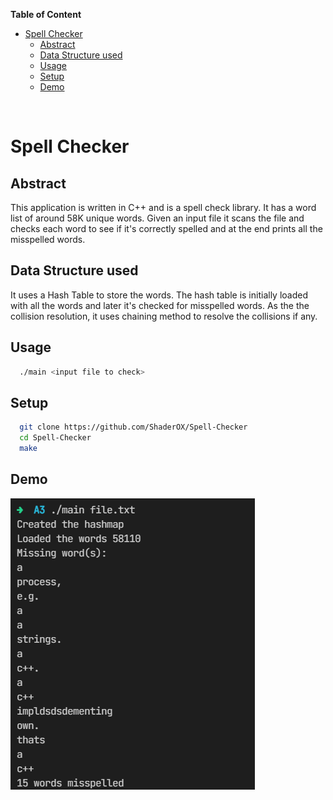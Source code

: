 
**Table of Content**
- [Spell Checker](#spell-checker)
  - [Abstract](#abstract)
  - [Data Structure used](#data-structure-used)
  - [Usage](#usage)
  - [Setup](#setup)
  - [Demo](#demo)

<br/>

# Spell Checker

## Abstract
This application is written in C++ and is a spell check library. It has a word list of around 58K unique words. Given an input file it scans the file and checks each word to see if it's correctly spelled and at the end prints all the misspelled words.

## Data Structure used
It uses a Hash Table to store the words. The hash table is initially loaded with all the words and later it's checked for misspelled words. 
As the the collision resolution, it uses chaining method to resolve the collisions if any. 

## Usage
```bash
  ./main <input file to check>
```

## Setup
```bash
  git clone https://github.com/ShaderOX/Spell-Checker
  cd Spell-Checker
  make
```

## Demo
![Demo](image/1.png)

